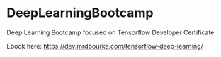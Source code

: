 # DeepLearningBootcamp

Deep Learning Bootcamp focused on Tensorflow Developer Certificate

Ebook here: https://dev.mrdbourke.com/tensorflow-deep-learning/
